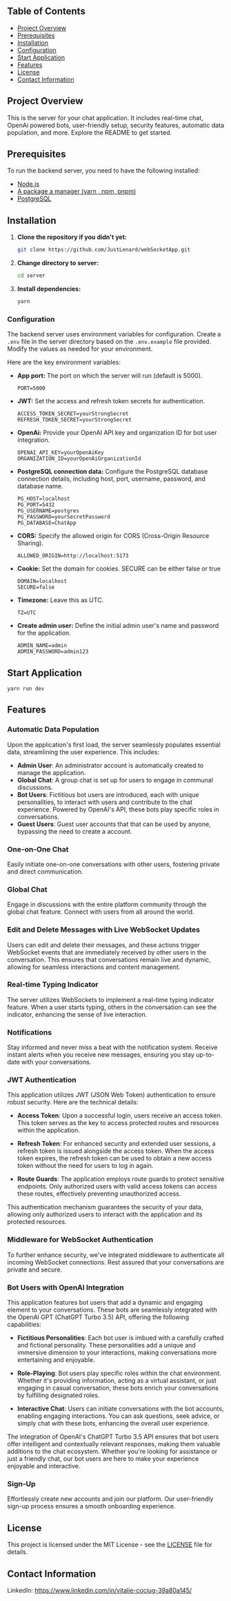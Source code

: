 ## Table of Contents

-   [Project Overview](#project-overview)
-   [Prerequisites](#prerequisites)
-   [Installation](#installation)
-   [Configuration](#configuration)
-   [Start Application](#start-application)
-   [Features](#features)
-   [License](#license)
-   [Contact Information](#contact-information)

## Project Overview

This is the server for your chat application. It includes real-time chat, OpenAi powered bots, user-friendly setup,
security features, automatic data population, and more. Explore the README to get started.

## Prerequisites

To run the backend server, you need to have the following installed:

-   [Node.js](https://nodejs.org/en)
-   [A package a manager (yarn , npm, pnpm)](https://yarnpkg.com/getting-started)
-   [PostgreSQL](https://www.postgresql.org/)

## Installation

1. **Clone the repository if you didn't yet:**

    ```bash
    git clone https://github.com/JustLenard/webSocketApp.git
    ```

2. **Change directory to server:**

    ```bash
    cd server
    ```

3. **Install dependencies:**

    ```bash
    yarn
    ```

### Configuration

The backend server uses environment variables for configuration. Create a `.env` file in the server directory based on
the `.env.example` file provided. Modify the values as needed for your environment.

Here are the key environment variables:

-   **App port:** The port on which the server will run (default is 5000).

    ```
    PORT=5000
    ```

-   **JWT:** Set the access and refresh token secrets for authentication.

    ```
    ACCESS_TOKEN_SECRET=yourStrongSecret
    REFRESH_TOKEN_SECRET=yourStrongSecret
    ```

-   **OpenAi:** Provide your OpenAI API key and organization ID for bot user integration.

    ```
    OPENAI_API_KEY=yourOpenAiKey
    ORGANIZATION_ID=yourOpenAiOrganizationId
    ```

-   **PostgreSQL connection data:** Configure the PostgreSQL database connection details, including host, port,
    username, password, and database name.

    ```
    PG_HOST=localhost
    PG_PORT=5432
    PG_USERNAME=postgres
    PG_PASSWORD=yourSecretPassword
    PG_DATABASE=ChatApp
    ```

-   **CORS:** Specify the allowed origin for CORS (Cross-Origin Resource Sharing).

    ```
    ALLOWED_ORIGIN=http://localhost:5173
    ```

-   **Cookie:** Set the domain for cookies. SECURE can be either false or true

    ```
    DOMAIN=localhost
    SECURE=false
    ```

-   **Timezone:** Leave this as UTC.

    ```
    TZ=UTC
    ```

-   **Create admin user:** Define the initial admin user's name and password for the application.
    ```
    ADMIN_NAME=admin
    ADMIN_PASSWORD=admin123
    ```

## Start Application

    yarn run dev

## Features

### Automatic Data Population

Upon the application's first load, the server seamlessly populates essential data, streamlining the user experience.
This includes:

-   **Admin User**: An administrator account is automatically created to manage the application.
-   **Global Chat**: A group chat is set up for users to engage in communal discussions.
-   **Bot Users**: Fictitious bot users are introduced, each with unique personalities, to interact with users and
    contribute to the chat experience. Powered by OpenAI's API, these bots play specific roles in conversations.
-   **Guest Users**: Guest user accounts that that can be used by anyone, bypassing the need to create a account.

### One-on-One Chat

Easily initiate one-on-one conversations with other users, fostering private and direct communication.

### Global Chat

Engage in discussions with the entire platform community through the global chat feature. Connect with users from all
around the world.

### Edit and Delete Messages with Live WebSocket Updates

Users can edit and delete their messages, and these actions trigger WebSocket events that are immediately received by
other users in the conversation. This ensures that conversations remain live and dynamic, allowing for seamless
interactions and content management.

### Real-time Typing Indicator

The server utilizes WebSockets to implement a real-time typing indicator feature. When a user starts typing, others in
the conversation can see the indicator, enhancing the sense of live interaction.

### Notifications

Stay informed and never miss a beat with the notification system. Receive instant alerts when you receive new messages,
ensuring you stay up-to-date with your conversations.

### JWT Authentication

This application utilizes JWT (JSON Web Token) authentication to ensure robust security. Here are the technical details:

-   **Access Token**: Upon a successful login, users receive an access token. This token serves as the key to access
    protected routes and resources within the application.

-   **Refresh Token**: For enhanced security and extended user sessions, a refresh token is issued alongside the access
    token. When the access token expires, the refresh token can be used to obtain a new access token without the need
    for users to log in again.

-   **Route Guards**: The application employs route guards to protect sensitive endpoints. Only authorized users with
    valid access tokens can access these routes, effectively preventing unauthorized access.

This authentication mechanism guarantees the security of your data, allowing only authorized users to interact with the
application and its protected resources.

### Middleware for WebSocket Authentication

To further enhance security, we've integrated middleware to authenticate all incoming WebSocket connections. Rest
assured that your conversations are private and secure.

### Bot Users with OpenAI Integration

This application features bot users that add a dynamic and engaging element to your conversations. These bots are
seamlessly integrated with the OpenAI GPT (ChatGPT Turbo 3.5) API, offering the following capabilities:

-   **Fictitious Personalities**: Each bot user is imbued with a carefully crafted and fictional personality. These
    personalities add a unique and immersive dimension to your interactions, making conversations more entertaining and
    enjoyable.

-   **Role-Playing**: Bot users play specific roles within the chat environment. Whether it's providing information,
    acting as a virtual assistant, or just engaging in casual conversation, these bots enrich your conversations by
    fulfilling designated roles.

-   **Interactive Chat**: Users can initiate conversations with the bot accounts, enabling engaging interactions. You
    can ask questions, seek advice, or simply chat with these bots, enhancing the overall user experience.

The integration of OpenAI's ChatGPT Turbo 3.5 API ensures that bot users offer intelligent and contextually relevant
responses, making them valuable additions to the chat ecosystem. Whether you're looking for assistance or just a
friendly chat, our bot users are here to make your experience enjoyable and interactive.

### Sign-Up

Effortlessly create new accounts and join our platform. Our user-friendly sign-up process ensures a smooth onboarding
experience.

## License

This project is licensed under the MIT License - see the [LICENSE](LICENSE) file for details.

## Contact Information

LinkedIn: https://www.linkedin.com/in/vitalie-cociug-39a80a145/
